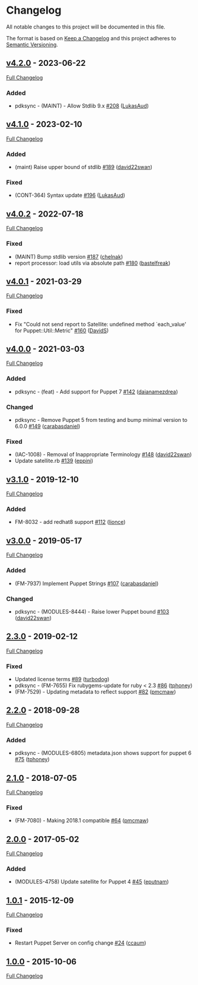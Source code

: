 <!-- markdownlint-disable MD024 -->
# Changelog

All notable changes to this project will be documented in this file.

The format is based on [Keep a Changelog](http://keepachangelog.com/en/1.0.0/) and this project adheres to [Semantic Versioning](http://semver.org).

## [v4.2.0](https://github.com/puppetlabs/puppetlabs-satellite_pe_tools/tree/v4.2.0) - 2023-06-22

[Full Changelog](https://github.com/puppetlabs/puppetlabs-satellite_pe_tools/compare/v4.1.0...v4.2.0)

### Added

- pdksync - (MAINT) - Allow Stdlib 9.x [#208](https://github.com/puppetlabs/puppetlabs-satellite_pe_tools/pull/208) ([LukasAud](https://github.com/LukasAud))

## [v4.1.0](https://github.com/puppetlabs/puppetlabs-satellite_pe_tools/tree/v4.1.0) - 2023-02-10

[Full Changelog](https://github.com/puppetlabs/puppetlabs-satellite_pe_tools/compare/v4.0.2...v4.1.0)

### Added

- (maint) Raise upper bound of stdlib [#189](https://github.com/puppetlabs/puppetlabs-satellite_pe_tools/pull/189) ([david22swan](https://github.com/david22swan))

### Fixed

- (CONT-364) Syntax update [#196](https://github.com/puppetlabs/puppetlabs-satellite_pe_tools/pull/196) ([LukasAud](https://github.com/LukasAud))

## [v4.0.2](https://github.com/puppetlabs/puppetlabs-satellite_pe_tools/tree/v4.0.2) - 2022-07-18

[Full Changelog](https://github.com/puppetlabs/puppetlabs-satellite_pe_tools/compare/v4.0.1...v4.0.2)

### Fixed

- (MAINT) Bump stdlib version [#187](https://github.com/puppetlabs/puppetlabs-satellite_pe_tools/pull/187) ([chelnak](https://github.com/chelnak))
- report processor: load utils via absolute path [#180](https://github.com/puppetlabs/puppetlabs-satellite_pe_tools/pull/180) ([bastelfreak](https://github.com/bastelfreak))

## [v4.0.1](https://github.com/puppetlabs/puppetlabs-satellite_pe_tools/tree/v4.0.1) - 2021-03-29

[Full Changelog](https://github.com/puppetlabs/puppetlabs-satellite_pe_tools/compare/v4.0.0...v4.0.1)

### Fixed

- Fix "Could not send report to Satellite: undefined method `each_value' for Puppet::Util::Metric" [#160](https://github.com/puppetlabs/puppetlabs-satellite_pe_tools/pull/160) ([DavidS](https://github.com/DavidS))

## [v4.0.0](https://github.com/puppetlabs/puppetlabs-satellite_pe_tools/tree/v4.0.0) - 2021-03-03

[Full Changelog](https://github.com/puppetlabs/puppetlabs-satellite_pe_tools/compare/v3.1.0...v4.0.0)

### Added

- pdksync - (feat) - Add support for Puppet 7 [#142](https://github.com/puppetlabs/puppetlabs-satellite_pe_tools/pull/142) ([daianamezdrea](https://github.com/daianamezdrea))

### Changed
- pdksync - Remove Puppet 5 from testing and bump minimal version to 6.0.0 [#149](https://github.com/puppetlabs/puppetlabs-satellite_pe_tools/pull/149) ([carabasdaniel](https://github.com/carabasdaniel))

### Fixed

- (IAC-1008) - Removal of Inappropriate Terminology [#148](https://github.com/puppetlabs/puppetlabs-satellite_pe_tools/pull/148) ([david22swan](https://github.com/david22swan))
- Update satellite.rb [#139](https://github.com/puppetlabs/puppetlabs-satellite_pe_tools/pull/139) ([eppini](https://github.com/eppini))

## [v3.1.0](https://github.com/puppetlabs/puppetlabs-satellite_pe_tools/tree/v3.1.0) - 2019-12-10

[Full Changelog](https://github.com/puppetlabs/puppetlabs-satellite_pe_tools/compare/v3.0.0...v3.1.0)

### Added

- FM-8032 - add redhat8 support [#112](https://github.com/puppetlabs/puppetlabs-satellite_pe_tools/pull/112) ([lionce](https://github.com/lionce))

## [v3.0.0](https://github.com/puppetlabs/puppetlabs-satellite_pe_tools/tree/v3.0.0) - 2019-05-17

[Full Changelog](https://github.com/puppetlabs/puppetlabs-satellite_pe_tools/compare/2.3.0...v3.0.0)

### Added

- (FM-7937) Implement Puppet Strings [#107](https://github.com/puppetlabs/puppetlabs-satellite_pe_tools/pull/107) ([carabasdaniel](https://github.com/carabasdaniel))

### Changed
- pdksync - (MODULES-8444) - Raise lower Puppet bound [#103](https://github.com/puppetlabs/puppetlabs-satellite_pe_tools/pull/103) ([david22swan](https://github.com/david22swan))

## [2.3.0](https://github.com/puppetlabs/puppetlabs-satellite_pe_tools/tree/2.3.0) - 2019-02-12

[Full Changelog](https://github.com/puppetlabs/puppetlabs-satellite_pe_tools/compare/2.2.0...2.3.0)

### Fixed

- Updated license terms [#89](https://github.com/puppetlabs/puppetlabs-satellite_pe_tools/pull/89) ([turbodog](https://github.com/turbodog))
- pdksync - (FM-7655) Fix rubygems-update for ruby < 2.3 [#86](https://github.com/puppetlabs/puppetlabs-satellite_pe_tools/pull/86) ([tphoney](https://github.com/tphoney))
- (FM-7529) - Updating metadata to reflect support [#82](https://github.com/puppetlabs/puppetlabs-satellite_pe_tools/pull/82) ([pmcmaw](https://github.com/pmcmaw))

## [2.2.0](https://github.com/puppetlabs/puppetlabs-satellite_pe_tools/tree/2.2.0) - 2018-09-28

[Full Changelog](https://github.com/puppetlabs/puppetlabs-satellite_pe_tools/compare/2.1.0...2.2.0)

### Added

- pdksync - (MODULES-6805) metadata.json shows support for puppet 6 [#75](https://github.com/puppetlabs/puppetlabs-satellite_pe_tools/pull/75) ([tphoney](https://github.com/tphoney))

## [2.1.0](https://github.com/puppetlabs/puppetlabs-satellite_pe_tools/tree/2.1.0) - 2018-07-05

[Full Changelog](https://github.com/puppetlabs/puppetlabs-satellite_pe_tools/compare/2.0.0...2.1.0)

### Fixed

- (FM-7080) - Making 2018.1 compatible [#64](https://github.com/puppetlabs/puppetlabs-satellite_pe_tools/pull/64) ([pmcmaw](https://github.com/pmcmaw))

## [2.0.0](https://github.com/puppetlabs/puppetlabs-satellite_pe_tools/tree/2.0.0) - 2017-05-02

[Full Changelog](https://github.com/puppetlabs/puppetlabs-satellite_pe_tools/compare/1.0.1...2.0.0)

### Added

- (MODULES-4758) Update satellite for Puppet 4 [#45](https://github.com/puppetlabs/puppetlabs-satellite_pe_tools/pull/45) ([eputnam](https://github.com/eputnam))

## [1.0.1](https://github.com/puppetlabs/puppetlabs-satellite_pe_tools/tree/1.0.1) - 2015-12-09

[Full Changelog](https://github.com/puppetlabs/puppetlabs-satellite_pe_tools/compare/1.0.0...1.0.1)

### Fixed

- Restart Puppet Server on config change [#24](https://github.com/puppetlabs/puppetlabs-satellite_pe_tools/pull/24) ([ccaum](https://github.com/ccaum))

## [1.0.0](https://github.com/puppetlabs/puppetlabs-satellite_pe_tools/tree/1.0.0) - 2015-10-06

[Full Changelog](https://github.com/puppetlabs/puppetlabs-satellite_pe_tools/compare/f3d06a4a68843803055f0da72b4f57fe18b8089f...1.0.0)
